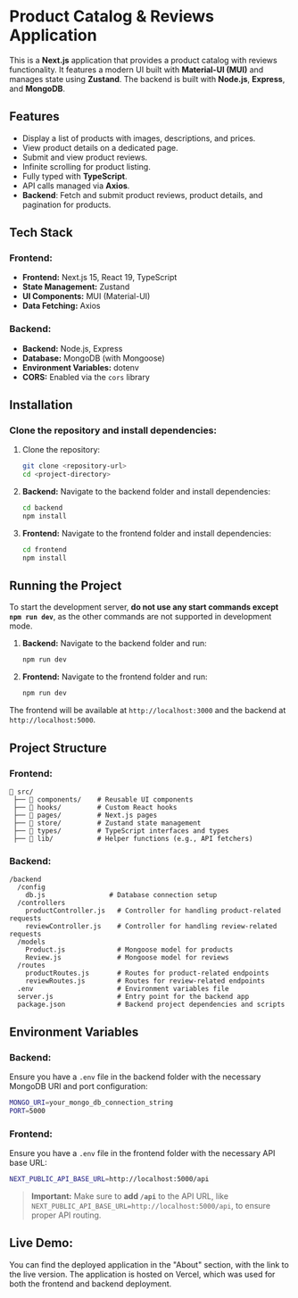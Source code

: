 # Product Catalog & Reviews Application

This is a **Next.js** application that provides a product catalog with reviews functionality. It features a modern UI built with **Material-UI (MUI)** and manages state using **Zustand**. The backend is built with **Node.js**, **Express**, and **MongoDB**.

## Features
- Display a list of products with images, descriptions, and prices.
- View product details on a dedicated page.
- Submit and view product reviews.
- Infinite scrolling for product listing.
- Fully typed with **TypeScript**.
- API calls managed via **Axios**.
- **Backend**: Fetch and submit product reviews, product details, and pagination for products.

## Tech Stack

### Frontend:
- **Frontend:** Next.js 15, React 19, TypeScript
- **State Management:** Zustand
- **UI Components:** MUI (Material-UI)
- **Data Fetching:** Axios

### Backend:
- **Backend:** Node.js, Express
- **Database:** MongoDB (with Mongoose)
- **Environment Variables:** dotenv
- **CORS:** Enabled via the `cors` library

## Installation

### Clone the repository and install dependencies:

1. Clone the repository:
   ```bash
   git clone <repository-url>
   cd <project-directory>
   ```

2. **Backend:**
   Navigate to the backend folder and install dependencies:
   ```bash
   cd backend
   npm install
   ```

3. **Frontend:**
   Navigate to the frontend folder and install dependencies:
   ```bash
   cd frontend
   npm install
   ```

## Running the Project

To start the development server, **do not use any start commands except `npm run dev`**, as the other commands are not supported in development mode.

1. **Backend:**
   Navigate to the backend folder and run:
   ```bash
   npm run dev
   ```

2. **Frontend:**
   Navigate to the frontend folder and run:
   ```bash
   npm run dev
   ```

The frontend will be available at `http://localhost:3000` and the backend at `http://localhost:5000`.

## Project Structure

### Frontend:
```
📂 src/
 ├── 📂 components/    # Reusable UI components
 ├── 📂 hooks/         # Custom React hooks
 ├── 📂 pages/         # Next.js pages
 ├── 📂 store/         # Zustand state management
 ├── 📂 types/         # TypeScript interfaces and types
 ├── 📂 lib/           # Helper functions (e.g., API fetchers)
```

### Backend:
```
/backend
  /config
    db.js                # Database connection setup
  /controllers
    productController.js   # Controller for handling product-related requests
    reviewController.js    # Controller for handling review-related requests
  /models
    Product.js             # Mongoose model for products
    Review.js              # Mongoose model for reviews
  /routes
    productRoutes.js       # Routes for product-related endpoints
    reviewRoutes.js        # Routes for review-related endpoints
  .env                     # Environment variables file
  server.js                # Entry point for the backend app
  package.json             # Backend project dependencies and scripts
```

## Environment Variables

### Backend:
Ensure you have a `.env` file in the backend folder with the necessary MongoDB URI and port configuration:

```sh
MONGO_URI=your_mongo_db_connection_string
PORT=5000
```

### Frontend:
Ensure you have a `.env` file in the frontend folder with the necessary API base URL:

```sh
NEXT_PUBLIC_API_BASE_URL=http://localhost:5000/api
```

> **Important:** Make sure to **add `/api`** to the API URL, like `NEXT_PUBLIC_API_BASE_URL=http://localhost:5000/api`, to ensure proper API routing.

## Live Demo:

You can find the deployed application in the "About" section, with the link to the live version.
The application is hosted on Vercel, which was used for both the frontend and backend deployment.

